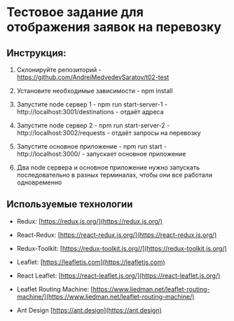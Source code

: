 # Тестовое задание для отображения заявок на перевозку

## Инструкция:

1. Склонируйте репозиторий - https://github.com/AndreiMedvedevSaratov/t02-test

2. Установите необходимые зависимости - npm install

3. Запустите node сервер 1 - npm run start-server-1 - http://localhost:3001/destinations - отдаёт адреса

4. Запустите node сервер 2 - npm run start-server-2 - http://localhost:3002/requests - отдаёт запросы на перевозку

5. Запустите основное приложение - npm run start - http://localhost:3000/ - запускает основное приложение

6. Два node сервера и основное приложение нужно запускать последовательно в разных терминалах, чтобы они все работали одновременно

## Используемые технологии

+ Redux: [https://redux.js.org/](https://redux.js.org/)

+ React-Redux: [https://react-redux.js.org/](https://react-redux.js.org/)

+ Redux-Toolkit: [https://redux-toolkit.js.org//](https://redux-toolkit.js.org/)

+ Leaflet: [https://leafletjs.com](https://leafletjs.com)

+ React Leaflet: [https://react-leaflet.js.org/](https://react-leaflet.js.org/)

+ Leaflet Routing Machine: [https://www.liedman.net/leaflet-routing-machine/](https://www.liedman.net/leaflet-routing-machine/)

+ Ant Design [https://ant.design](https://ant.design)
